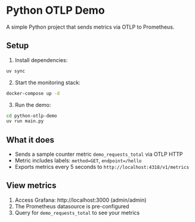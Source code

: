 # Python OTLP Demo

A simple Python project that sends metrics via OTLP to Prometheus.

## Setup

1. Install dependencies:
```bash
uv sync
```

2. Start the monitoring stack:
```bash
docker-compose up -d
```

3. Run the demo:
```bash
cd python-otlp-demo
uv run main.py
```

## What it does

- Sends a sample counter metric `demo_requests_total` via OTLP HTTP
- Metric includes labels: `method=GET`, `endpoint=/hello`
- Exports metrics every 5 seconds to `http://localhost:4318/v1/metrics`

## View metrics

1. Access Grafana: http://localhost:3000 (admin/admin)
2. The Prometheus datasource is pre-configured
3. Query for `demo_requests_total` to see your metrics